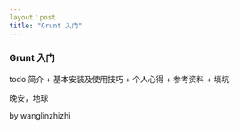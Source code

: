 ```yaml
---
layout：post
title: "Grunt 入门"
---
```



### Grunt 入门

todo 简介 + 基本安装及使用技巧 + 个人心得 + 参考资料 + 填坑 



 晚安，地球



by wanglinzhizhi



